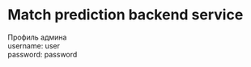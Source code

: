# Match prediction backend service <br />

Профиль админа <br />
username: user <br />
password: password <br />
